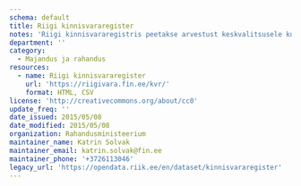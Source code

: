 ```yaml
---
schema: default
title: Riigi kinnisvararegister
notes: 'Riigi kinnisvararegistris peetakse arvestust keskvalitsusele kuuluva või tema poolt kasutatava kinnisvara üle. Õiguslik tähendus on riigivara valitseja ja volitatud asutuse määramise andmetel. Põhimäärus: https://www.riigiteataja.ee/akt/128122010002. Andmed on masinloetaval kujul allalaetavad vajutades nupule CSV otsingutulemuste lehel.'
department: ''
category:
  - Majandus ja rahandus
resources:
  - name: Riigi kinnisvararegister
    url: 'https://riigivara.fin.ee/kvr/'
    format: HTML, CSV
license: 'http://creativecommons.org/about/cc0'
update_freq: ''
date_issued: 2015/05/08
date_modified: 2015/05/08
organization: Rahandusministeerium
maintainer_name: Katrin Solvak
maintainer_email: katrin.solvak@fin.ee
maintainer_phone: '+3726113046'
legacy_url: 'https://opendata.riik.ee/en/dataset/kinnisvararegister'
---
```

